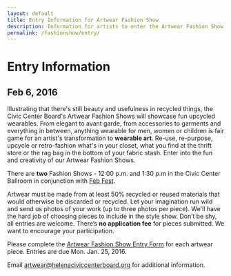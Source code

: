 ```yaml
---
layout: default
title: Entry Information for Artwear Fashion Show
description: Information for artists to enter the Artwear Fashion Show.
permalink: /fashionshow/entry/
---
```


# Entry Information

## Feb 6, 2016

Illustrating that there's still beauty and usefulness in recycled things, the Civic Center Board's Artwear Fashion Shows will showcase fun upcycled wearables. From elegant to avant garde, from accessories to garments and everything in between, anything wearable for men, women or children is fair game for an artist's transformation to **wearable art**. Re-use, re-purpose, upcycle or retro-fashion what's in your closet, what you find at the thrift store or the rag bag in the bottom of your fabric stash. Enter into the fun and creativity of our Artwear Fashion Shows.

There are **two** Fashion Shows - 12:00 p.m. and 1:30 p.m in the Civic Center Ballroom in conjunction with [Feb Fest](/febfest/).

Artwear must be made from at least 50% recycled or reused materials that would otherwise be discarded or recycled. Let your imagination run wild and send us photos of your work (up to three photos per piece). We'll have the hard job of choosing pieces to include in the style show. Don’t be shy, all entries are welcome. There’s **no application fee** for pieces submitted. We want to encourage your participation.

Please complete the [Artwear Fashion Show Entry Form](ARTWEAR-ENTRY-FORM-2016.doc) for each artwear piece. Entries are due Mon. Jan. 25, 2016.

Email <artwear@helenaciviccenterboard.org> for additional information.
